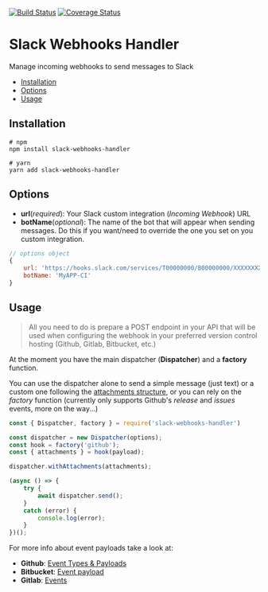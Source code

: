 [![Build Status](https://travis-ci.org/iniva/slack-webhooks-handler.svg?branch=master)](https://travis-ci.org/iniva/slack-webhooks-handler)
[![Coverage Status](https://coveralls.io/repos/github/iniva/slack-webhooks-handler/badge.svg?branch=master)](https://coveralls.io/github/iniva/slack-webhooks-handler?branch=master)

# Slack Webhooks Handler <!-- omit in toc -->
Manage incoming webhooks to send messages to Slack

- [Installation](#installation)
- [Options](#options)
- [Usage](#usage)

## Installation
```
# npm
npm install slack-webhooks-handler

# yarn
yarn add slack-webhooks-handler
```

## Options
- **url**(*required*): Your Slack custom integration (*Incoming Webhook*) URL
- **botName**(*optional*): The name of the bot that will appear when sending messages. Do this if you want/need to override the one you set on you custom integration.

```javascript
// options object
{
    url: 'https://hooks.slack.com/services/T00000000/B00000000/XXXXXXXXXXXXXXXXXXXXXXXX',
    botName: 'MyAPP-CI'
}
```

## Usage
> All you need to do is prepare a POST endpoint in your API that will be used when configuring the webhook in your preferred version control hosting (Github, Gitlab, Bitbucket, etc.)

At the moment you have the main dispatcher (**Dispatcher**) and a **factory** function.

You can use the dispatcher alone to send a simple message (just text) or a custom one following the [attachments structure](https://api.slack.com/docs/message-attachments#attachment_structure), or you can rely on the *factory* function (currently only supports Github's *release* and *issues* events, more on the way...)
```javascript
const { Dispatcher, factory } = require('slack-webhooks-handler')

const dispatcher = new Dispatcher(options);
const hook = factory('github');
const { attachments } = hook(payload);

dispatcher.withAttachments(attachments);

(async () => {
    try {
        await dispatcher.send();
    }
    catch (error) {
        console.log(error);
    }
})();
```

For more info about event payloads take a look at:
- **Github**: [Event Types & Payloads](https://developer.github.com/v3/activity/events/types)
- **Bitbucket**: [Event payload](https://confluence.atlassian.com/bitbucketserver/event-payload-938025882.html)
- **Gitlab**: [Events](https://docs.gitlab.com/ee/user/project/integrations/webhooks.html#events)